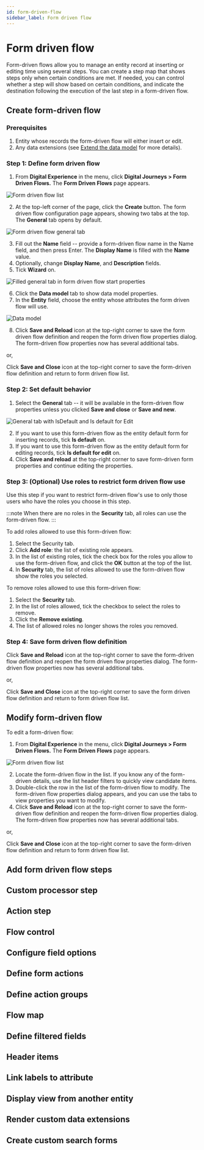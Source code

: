 ```yaml
---
id: form-driven-flow
sidebar_label: Form driven flow
---
```


# Form driven flow

<p class="lead">Form-driven flows allow you to manage an entity record at inserting or editing time using several steps. You can create a step map that shows steps only when certain conditions are met. If needed, you can control whether a step will show based on certain conditions, and indicate the destination following the execution of the last step in a form-driven flow.</p>



## Create form-driven flow


### Prerequisites

1. Entity whose records the form-driven flow will either insert or edit.
2. Any data extensions (see [Extend the data model](../../evolutive-data-core/data-model-explorer/extend-data-model) for more details).


### Step 1: Define form driven flow


1. From **Digital Experience** in the menu, click **Digital Journeys > Form Driven Flows.** The **Form Driven Flows** page appears.

![Form driven flow list](../../../../../../static/img/studio-screenshots/create-form-driven-flow.png)

2. At the top-left corner of the page, click the **Create** button. The form driven flow configuration page appears, showing two tabs at the top. The **General** tab opens by default.

![Form driven flow general tab](../../../../../../static/img/studio-screenshots/form-driven-flow-start-properties.png)

3. Fill out the **Name** field -- provide a form-driven flow name in the Name field, and then press Enter. The **Display Name** is filled with the **Name** value.
4. Optionally, change **Display Name**, and **Description** fields.
5. Tick **Wizard** on.

![Filled general tab in form driven flow start properties](../../../../../../static/img/studio-screenshots/filled-general-form-driven-flow-start-properties.png)

6. Click the **Data model** tab to show data model properties.
7. In the **Entity** field, choose the entity whose attributes the form driven flow will use.

![Data model](../../../../../../static/img/studio-screenshots/form-driven-flow-start-properties-data-model.png)

8. Click **Save and Reload** icon at the top-right corner to save the form driven flow definition and reopen the form driven flow properties dialog. The form-driven flow properties now has several additional tabs.

 or,

  Click **Save and Close** icon at the top-right corner to save the form-driven flow definition and return to form driven flow list.


### Step 2: Set default behavior

1. Select the **General** tab -- it will be available in the form-driven flow properties unless you clicked **Save and close** or **Save and new**.

![General tab with IsDefault and Is default for Edit](../../../../../../static/img/studio-screenshots/form-driven-flow-general-with-extra-options.png)

2. If you want to use this form-driven flow as the entity default form for inserting records, tick **Is default** on.
3. If you want to use this form-driven flow as the entity default form for editing records, tick **Is default for edit** on.
4. Click **Save and reload** at the top-right corner to save form-driven form properties and continue editing the properties.

### Step 3: (Optional) Use roles to restrict form driven flow use

Use this step if you want to restrict form-driven flow's use to only those users who have the roles you choose in this step.

:::note
When there are no roles in the **Security** tab, all roles can use the form-driven flow.
:::

To add roles allowed to use this form-driven flow:

1. Select the Security tab.
2. Click **Add role**: the list of existing role appears.
3. In the list of existing roles, tick the check box for the roles you allow to use the form-driven flow, and click the **OK** button at the top of the list.
4. In **Security** tab, the list of roles allowed to use the form-driven flow show the roles you selected.

To remove roles allowed to use this form-driven flow:

1. Select the **Security** tab.
2. In the list of roles allowed, tick the checkbox to select the roles to remove.
3. Click the **Remove existing**.
4. The list of allowed roles no longer shows the roles you removed.


### Step 4: Save form driven flow definition

Click **Save and Reload** icon at the top-right corner to save the form-driven flow definition and reopen the form driven flow properties dialog. The form-driven flow properties now has several additional tabs.

 or,

  Click **Save and Close** icon at the top-right corner to save the form driven flow definition and return to form driven flow list.


## Modify form-driven flow

To edit a form-driven flow:

1. From **Digital Experience** in the menu, click **Digital Journeys > Form Driven Flows.** The **Form Driven Flows** page appears.

![Form driven flow list](../../../../../../static/img/studio-screenshots/choose-form-driven-flow-in-list.png)

2. Locate the form-driven flow in the list. If you know any of the form-driven details, use the list header filters to quickly view candidate items.
3. Double-click the row in the list of the form-driven flow to modify. The form-driven flow properties dialog appears, and you can use the tabs to view properties you want to modify.
4. Click **Save and Reload** icon at the top-right corner to save the form-driven flow definition and reopen the form-driven flow properties dialog. The form-driven flow properties now has several additional tabs.

 or,

  Click **Save and Close** icon at the top-right corner to save the form-driven flow definition and return to form driven flow list.


## Add form driven flow steps




## Custom processor step




## Action step




## Flow control




## Configure field options




## Define form actions




## Define action groups




## Flow map




## Define filtered fields




## Header items




## Link labels to attribute




## Display view from another entity




## Render custom data extensions




## Create custom search forms



